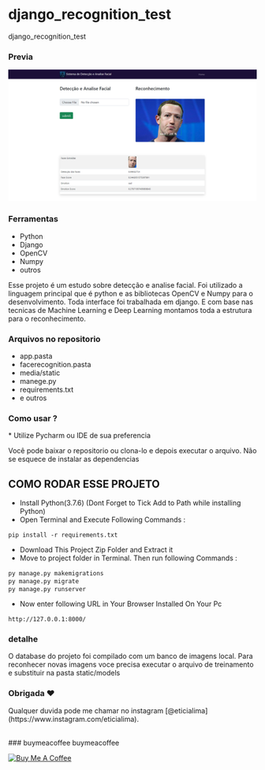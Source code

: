 # django_recognition_test
django_recognition_test 
### Previa
 
<img src="git/demo.png?raw=true"/>

### Ferramentas
* Python
* Django
* OpenCV
* Numpy 
* outros


<p>Esse projeto é um estudo sobre detecção e analise facial. Foi utilizado a linguagem principal que é python e as bibliotecas OpenCV e Numpy para o desenvolvimento. Toda interface foi trabalhada em django. E com base nas tecnicas de Machine Learning e Deep Learning montamos toda a estrutura para o reconhecimento.</p>

### Arquivos no repositorio
* app.pasta
* facerecognition.pasta 
* media/static
* manege.py 
* requirements.txt
* e outros

### Como usar ? 
<p>* Utilize Pycharm ou IDE de sua preferencia</P><p> Você pode baixar o repositorio ou clona-lo e depois executar o arquivo. Não se esquece de instalar as dependencias</P> 
 
## COMO RODAR ESSE PROJETO
- Install Python(3.7.6) (Dont Forget to Tick Add to Path while installing Python)
- Open Terminal and Execute Following Commands :
```
pip install -r requirements.txt
```
- Download This Project Zip Folder and Extract it
- Move to project folder in Terminal. Then run following Commands :
```
py manage.py makemigrations
py manage.py migrate
py manage.py runserver
```
- Now enter following URL in Your Browser Installed On Your Pc
```
http://127.0.0.1:8000/
```
### detalhe 
<p> O database do projeto foi compilado com um banco de imagens local. Para reconhecer novas imagens voce precisa executar o arquivo de treinamento e substituir na pasta static/models</p>

### Obrigada ❤️
<p>Qualquer duvida pode me chamar no instagram [@eticialima](https://www.instagram.com/eticialima).</p> 
<br> 
###  buymeacoffee buymeacoffee
 
<a  href="https://www.buymeacoffee.com/leticialima" target="_blank"><img  src="https://cdn.buymeacoffee.com/buttons/default-red.png" alt="Buy Me A Coffee" height="40" width="170" ></a>
</p><br> 
